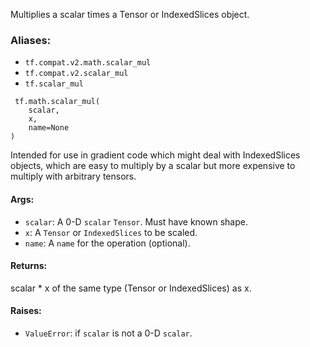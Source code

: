 
Multiplies a scalar times a Tensor or IndexedSlices object.
### Aliases:
- `tf.compat.v2.math.scalar_mul`
- `tf.compat.v2.scalar_mul`
- `tf.scalar_mul`

```
 tf.math.scalar_mul(
    scalar,
    x,
    name=None
)
```

Intended for use in gradient code which might deal with IndexedSlices objects, which are easy to multiply by a scalar but more expensive to multiply with arbitrary tensors.
#### Args:
- `scalar`: A 0-D `scalar` `Tensor`. Must have known shape.
- `x`: A `Tensor` or `IndexedSlices` to be scaled.
- `name`: A `name` for the operation (optional).
#### Returns:

scalar * x of the same type (Tensor or IndexedSlices) as x.
#### Raises:
- `ValueError`: if `scalar` is not a 0-D `scalar`.
